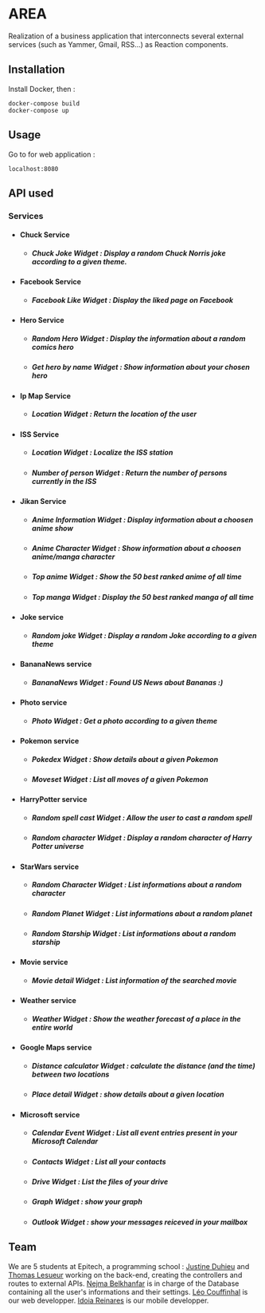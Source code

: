 # AREA
Realization of a business application that interconnects several external services (such as Yammer, Gmail, RSS...) as Reaction components.

## Installation
Install Docker, then :
```
docker-compose build
docker-compose up
```

## Usage
Go to for web application :
```
localhost:8080
```

## API used

### Services

* #### Chuck Service
  * ##### Chuck Joke Widget : Display a random Chuck Norris joke according to a given theme.
* #### Facebook Service
  * ##### Facebook Like Widget : Display the liked page on Facebook
* #### Hero Service
  * ##### Random Hero Widget : Display the information about a random comics hero
  * ##### Get hero by name Widget : Show information about your chosen hero
* #### Ip Map Service
  * ##### Location Widget : Return the location of the user
* #### ISS Service
  * ##### Location Widget : Localize the ISS station
  * ##### Number of person Widget : Return the number of persons currently in the ISS
* #### Jikan Service
  * ##### Anime Information Widget : Display information about a choosen anime show
  * ##### Anime Character Widget : Show information about a choosen anime/manga character
  * ##### Top anime Widget : Show the 50 best ranked anime of all time
  * ##### Top manga Widget : Display the 50 best ranked manga of all time
* #### Joke service
  * ##### Random joke Widget : Display a random Joke according to a given theme
* #### BananaNews service
  * ##### BananaNews Widget : Found US News about Bananas :)
* #### Photo service
  * ##### Photo Widget : Get a photo according to a given theme
* #### Pokemon service
  * ##### Pokedex Widget : Show details about a given Pokemon
  * ##### Moveset Widget : List all moves of a given Pokemon
* #### HarryPotter service
  * ##### Random spell cast Widget : Allow the user to cast a random spell
  * ##### Random character Widget : Display a random character of Harry Potter universe
* #### StarWars service
  * ##### Random Character Widget : List informations about a random character
  * ##### Random Planet Widget : List informations about a random planet
  * ##### Random Starship Widget : List informations about a random starship
* #### Movie service
  * ##### Movie detail Widget : List information of the searched movie
* #### Weather service
  * ##### Weather Widget : Show the weather forecast of a place in the entire world
* #### Google Maps service
  * ##### Distance calculator Widget : calculate the distance (and the time) between two locations
  * ##### Place detail Widget : show details about a given location
* #### Microsoft service
  * ##### Calendar Event Widget : List all event entries present in your Microsoft Calendar
  * ##### Contacts Widget : List all your contacts
  * ##### Drive Widget : List the files of your drive
  * ##### Graph Widget : show your graph
  * ##### Outlook Widget : show your messages reiceved in your mailbox
## Team
We are 5 students at Epitech, a programming school :
[Justine Duhieu](https://github.com/Justena40) and [Thomas Lesueur](https://github.com/ThomasLesueur) working on the back-end, creating the controllers and routes to external APIs.
[Nejma Belkhanfar](https://github.com/nejnej-dev) is in charge of the Database containing all the user's informations and their settings.
[Léo Couffinhal](https://github.com/Suissehide) is our web developper.
[Idoia Reinares](https://github.com/IdoiaReina) is our mobile developper.
